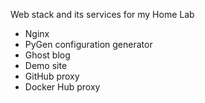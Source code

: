 Web stack and its services for my Home Lab

- Nginx
- PyGen configuration generator
- Ghost blog
- Demo site
- GitHub proxy
- Docker Hub proxy
